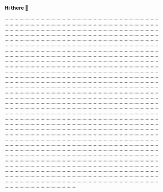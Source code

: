 ### Hi there 👋

..........................................................................................................................................................................................................................................................................................................................................................................................................................................................................................................................................................................................................................................................................................................................................................................................................................................................................................................................................................................................................................................................................................................................................................................................................................................................................................................................................................................................................................................................................................................................................................................................................................................................................................................................................................................................................................................................................................................................................................................................................................................................................................................................................................................................................................................................................................................................................................................................................................................................................................................................................................................................................................................................................................................................................................................................................................................................................................................................................................................................................................................................................................................................................................................................................................................................................................................................................................................................................................................................................................................................................................................................................................................................................................................................................................................................................................................................................................................................................................................................................................................................................................................................................................................................